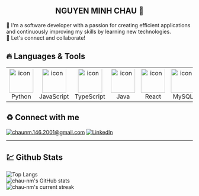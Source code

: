 <h2 align="center">NGUYEN MINH CHAU 👋</h2> 

<p>🌟 I'm a software developer with a passion for creating efficient applications and continuously improving my skills by learning new technologies. <br/> 🤝 Let's connect and collaborate!</p>

## <h2>🔥 Languages & Tools </h2>
<table>
<tr>
    <td align="center" width="96">
        <img src="https://techstack-generator.vercel.app/python-icon.svg" alt="icon" width="65" height="65" />
      <br>Python
    </td>
    <td align="center" width="96">
        <img src="https://techstack-generator.vercel.app/js-icon.svg" alt="icon" width="65" height="65" />
      <br>JavaScript
    </td>
    <td align="center" width="96">
        <img src="https://techstack-generator.vercel.app/ts-icon.svg" alt="icon" width="65" height="65" />
      <br>TypeScript
    </td>
    <td align="center" width="96">
        <img src="https://techstack-generator.vercel.app/java-icon.svg" alt="icon" width="65" height="65" />
      <br>Java
    </td>
    <td align="center" width="96">
        <img src="https://techstack-generator.vercel.app/react-icon.svg" alt="icon" width="65" height="65" />
      <br>React
    </td>
    <td align="center" width="96">
        <img src="https://techstack-generator.vercel.app/mysql-icon.svg" alt="icon" width="65" height="65" />
      <br>MySQL
    </td>
 </tr>
</table>

## ♻️ Connect with me 
<a href="mailto:chaunm.146.2001@gmail.com" target="_blank"><img src="https://img.shields.io/badge/Gmail-D14836?style=for-the-badge&logo=gmail&logoColor=white" alt="chaunm.146.2001@gmail.com" title="chaunm.146.2001@gmail.com" align="center"/></a>
<a href="https://www.linkedin.com/in/nguyen-minh-chau-304a2b2b8/"><img src="https://img.shields.io/badge/LinkedIn-0077B5?style=for-the-badge&logo=linkedin&logoColor=white" alt="LinkedIn" title="LinkedIn" align="center"/></a>

<hr />

## 💹 Github Stats

![Top Langs](https://github-readme-stats.vercel.app/api/top-langs/?username=chau-nm&layout=compact&theme=dark) <br />
![chau-nm's GitHub stats](https://github-readme-stats.vercel.app/api?username=chau-nm&show_icons=true&hide=issues&theme=dark) <br />
![chau-nm's current streak](https://streak-stats.demolab.com/?user=chau-nm&count_private=true&theme=dark)
